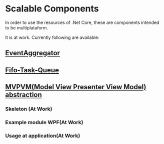 # Scalable Components

In order to use the resources of .Net Core, these are components intended to be multiplataform.

It is at work. Currently following are available:
## [EventAggregator](https://github.com/fmacias/ScalableComponents/tree/master/Components/EventAggregator "EventAggregator")
## [Fifo-Task-Queue](https://github.com/fmacias/ScalableComponents/tree/master/Components/FifoTaskQueue "FifoTaskqueue")
## [MVPVM(Model View Presenter View Model) abstraction](https://github.com/fmacias/ScalableComponents/tree/master/Components/MVPVMModule "MVPVM Abstraction")
### Skeleton (At Work)
### Example module WPF(At Work)
### Usage at application(At Work)
